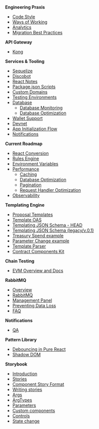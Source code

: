 **Engineering Praxis**

- [Code Style](Code-Style.md)
- [Ways of Working](Ways-Of-Working.md)
- [Analytics](Analytics.md)
- [Migration Best Practices](Database-Migrations.md)

**API Gateway**

- [Kong](Kong.md)

**Services & Tooling**

- [Sequelize](Sequelize.md)
- [Discobot](Discobot.md)
- [React Notes](React-Notes.md)
- [Package.json Scripts](Package-Scripts.md)
- [Custom Domains](Custom-Domains.md)
- [Testing Environments](Testing-Environments.md)
- [Database](Database.md)
  - [Database Monitoring](Database-Monitoring.md)
  - [Database Optimization](Database-Optimization.md)
- [Wallet Support](Wallet-Support.md)
- [Devnet](Devnet.md)
- [App Initialization Flow](App-Initialization-Flow.md)
- [Notifications](Notifications.md)

**Current Roadmap**

- [React Conversion](React-Milestone.md)
- [Rules Engine](Rules-Module.md)
- [Environment Variables](Environment-Variables.md)
- [Performance](Performance.md)
  - [Caching](Caching.md)
  - [Database Optimization](Database-Optimization.md)
  - [Pagination](Pagination.md)
  - [Request Handler Optimization](Request-Handler-Optimization.md)
- [Observability](Observability.md)

**Templating Engine**

- [Proposal Templates](Proposal-Templates.md)
- [Template OAS](Template-OAS.md)
- [Templating JSON Schema - HEAD](examples/Template-Schema.md)
- [Templating JSON Schema (legacy/v.0.1)](examples/Template-Schema-v0.1.md)
- [Treasury Spend example](./examples/Treasury-Spend-Example.md)
- [Parameter Change example](./examples/Param-Change-Example.md)
- [Template Parser](examples/Template-Parser.md)
- [Contract Components Kit](Contract-Components-Kit.md)

**Chain Testing**

- [EVM Overview and Docs](Chain-Testing-Overview.md)

**RabbitMQ**

- [Overview](RabbitMQ-Overview.md)
- [RabbitMQ](RabbitMQ.md)
- [Management Panel](RabbitMQ-Management-Panel.md)
- [Preventing Data Loss](RabbitMQ-Preventing-Data-Loss.md)
- [FAQ](RabbitMQ-FAQ.md)

**Notifications**

- [QA](Notifications-QA.md)

**Pattern Library**

- [Debouncing in Pure React](./examples/Debouncing-in-Pure-React.md)
- [Shadow DOM](./examples/Shadow-DOM.md)

**Storybook**

- [Introduction](Storybook-Introduction.md)
- [Stories](Storybook-Stories.md)
- [Component Story Format](Storybook-Component-Story-Format.md)
- [Writing stories](Storybook-Writing-Stories.md)
- [Args](Storybook-Args.md)
- [ArgTypes](Storybook-ArgTypes.md)
- [Parameters](Storybook-Parameters.md)
- [Custom components](Storybook-Custom-components.md)
- [Controls](Storybook-Controls.md)
- [State change](State-Change.md)
